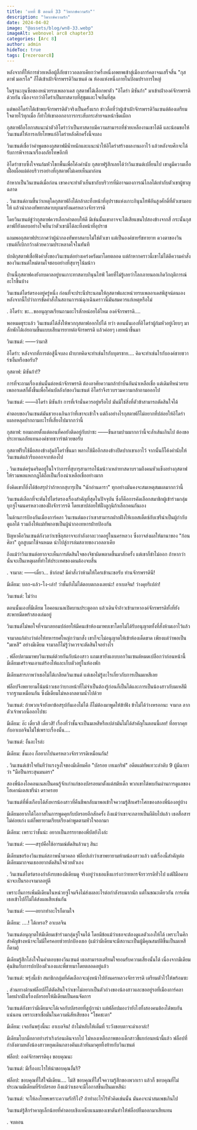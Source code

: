 ```yaml
---
title: 'บทที่ 8 ตอนที่ 33 "วิพากษ์ความรัก"'
description: "วิพากษ์ความรัก"
date: 2024-04-02
image: "@assets/blog/wn8-33.webp"
imageAlt: webnovel arc8 chapter33
categories: [Arc 8]
author: admin
hideToc: true
tags: [rezeroarc8]
---
```


หลังจากที่ให้การช่วยเหลือผู้ลี้ภัยชาววอลลาเคียกว่าครึ่งหนึ่งอพยพเข้าสู่เมืองการ์คลาจนเสร็จสิ้น "กุสตาฟ มอเรโล" ก็ได้เข้าเฝ้าจักรพรรดิวินเซนต์ ณ ห้องแห่งหนึ่งภายในป้อมปราการใหญ่

ในฐานะกุนซือของหน่วยรบเพลอาเดส กุสตาฟได้เลือกพาตัว "อิโดร่า มิซันก้า" มาเข้าเฝ้าองค์จักรพรรดิด้วยกัน เนื่องจากว่าอิโดร่าเป็นทาสดาบที่สุขุมและใจเย็นที่สุด

แต่พออิโดร่าได้เข้าพบจักรพรรดิตัวจริงเป็นครั้งแรก ข่าวลือที่ว่าผู้เข้าเฝ้าจักรพรรดิวินเซนต์ต้องเตรียมใจตายไว้ทุกเมื่อ ก็ทำให้เขาออกอาการกระสับกระส่ายจนหน้าซีดเผือก

กุสตาฟถือโอกาสแนะนำตัวอิโดร่าว่าเป็นทาสดาบมีความสามารถที่ช่วยเหลืองานเขาได้ดี และน้อมขอให้วินเซนต์ให้การอภัยโทษแก่อิโดร่าหลังศึกครั้งนี้จบลง

วินเซนต์เชื่อว่าคำพูดของกุสตาฟมีน้ำหนักและแนะนำให้อิโดร่าสร้างผลงานเอาไว้ แล้วหลังจบศึกจะได้รับการพิจารณาเรื่องอภัยโทษอีกที

อิโดร่าซาบซึ้งใจจนก้มหัวโขกพื้นเพื่อโค้งคำนับ กุสตาฟรู้สึกเลยได้ว่าวินเซนต์เปลี่ยนไป เขาดูมีความเอื้อเฝื้อเผื่อแผ่ต่อบริวารอย่างที่กุสตาฟไม่เคยเห็นมาก่อน

ถ้าหากเป็นวินเซนต์เมื่อก่อน เขาคงจะทำตัวเย็นชากับบริวารที่มิอาจมองการณ์ไกลได้เท่ากับตัวเขาผู้ชาญฉลาด

.
วินเซนต์ถามขึ้นว่าเหตุใดกุสตาฟถึงได้กล้าละทิ้งหน้าที่อุปราชแห่งเกาะกินุนไฮฟ์อันสูงศักดิ์ที่ตัวเขามอบให้ แล้วนำกองทัพทาสดาบบุกมายังนครหลวงจักรวรรดิ

โดยวินเซนต์ขู่ว่ากุสตาฟควรเลือกคำตอบให้ดี มิเช่นนั้นเขาอาจจะได้เสียแขนไปสองข้างจากสี่ กระนั้นกุสตาฟก็ยังตอบอย่างใจเย็นว่าตัวเขามิได้ละทิ้งหน้าที่อุปราช

แถมพอกุสตาฟประกาศว่าผู้นำกองทัพทาสดาบไม่ใช่ตัวเขา แต่เป็นองค์ชายรัชทายาท ดวงตาของวินเซนต์ก็เบิกกว้างด้วยความประหลาดใจในทันที

ปกติกุสตาฟเชื่อฟังคำสั่งของวินเซนต์อย่างเคร่งครัดมาโดยตลอด แต่ถ้าหากคราวนี้เขาไม่ได้ตีความคำสั่งของวินเซนต์ใหม่ตามใจชอบอย่างที่สุบารุโน้มน้าว

ป่านนี้กุสตาฟคงยังกบดาลอยู่บนเกาะทาสดาบกินุนไฮฟ์ โดยที่ไม่รู้เลยว่าโลกภายนอกเกิดวิกฤติการณ์อะไรขึ้นบ้าง

วินเซนต์ไตร่ตรองอยู่ครู่หนึ่ง ก่อนที่จะประนีประนอมให้กุสตาฟและหน่วยรบเพลอาเดสพิสูจน์ตนเองหลังจากนี้ไปว่าการขัดคำสั่งในสถานการณ์ฉุกเฉินคราวนี้มันสมควรแก่เหตุหรือไม่

.
อิโดร่า: ขะ...ขออนุญาตเรียนถามอะไรสักหน่อยได้ไหม องค์จักรพรรดิ....

พอหมดธุระแล้ว วินเซนต์ได้สั่งให้พวกกุสตาฟออกไปได้ ทว่า ตอนนั้นเองที่อิโดร่าผู้ก้มหัวอยู่เงียบๆ มาสักพักได้เอ่ยถามขึ้นแบบเสียมารยาทต่อจักรพรรดิ แล้วค่อยๆ เงยหน้าขึ้นมา

วินเซนต์: ――ว่ามาสิ

อิโดร่า: หลังจากที่การต่อสู้นี้จบลง ฝ่าบาทคิดจะทำเช่นไรกับบุตรชาย.... คิดจะทำเช่นไรกับองค์ชายชวาร์ซงั้นหรือขอรับ?

กุสตาฟ: มิซันก้า!?

การที่จะถามเรื่องเช่นนั้นต่อหน้าจักรพรรดิ ต้องอาศัยความกล้าบ้าบิ่นอันน่าเหลือเชื่อ แต่เดิมทีหน่วยรบเพลอาเดสก็ตั้งขึ้นเพื่อโค่นบัลลังก์ของวินเซนต์ อิโดร่าจึงรวบรวมความกล้าถามออกไป

วินเซนต์: ――อิโดร่า มิซันก้า การที่เจ้านั่นควรอยู่หรือไป มันมิใช่สิ่งที่ตัวข้าสามารถตัดสินใจได้

คำตอบของวินเซนต์มันชวยงงเกินกว่าที่เขาจะเข้าใจ แต่ถึงอย่างไรกุสตาฟก็ไม่อยากที่ปล่อยให้อิโดร่าเผลอหลุดปากถามอะไรที่เสี่ยงไปมากกว่านี้

กุสตาฟ: ยอมถอยตั้งแต่ตอนที่คอยังติดอยู่กับบ่าซะ ――ขืนลามปามมากกว่านี้จะล้ำเส้นเกินไป ต้องขอประทานอภัยแทนองค์ชายชวาร์ซด้วยขอรับ

กุสตาฟรีบใช้มือสองข้างอุ้มอิโดร่าขึ้นมา พลางใช้มืออีกสองข้างปิดปากเขาเอาไว้ จากนั้นก็โค้งคำนับให้วินเซนต์แล้วรีบออกจากห้องไป

.
วินเซนต์ครุ่นคริดอยู่ในใจว่าการที่สุบารุสามารถโน้มน้าวเหล่าทาสดาบรวมถึงคนหัวแข็งอย่างกุสตาฟให้รวมพลแหกกฎได้ถือเป็นเรื่องน่าเหลือเชื่ออย่างมาก

ยิ่งคิดเขาก็ยิ่งได้ข้อสรุปว่าถ้าหากสุบารุเป็น "นักอ่านดารา" ทุกอย่างมันคงจะสมเหตุสมผลมากกว่านี้

วินเซนต์เลือกที่จะหันไปไตร่ตรองเรื่องสำคัญที่สุดในปัจจุบัน ซึ่งก็คือการคัดเลือกสมาชิกผู้เข้าร่วมกลุ่มบุกจู่โจมนครหลวงของฝั่งจักรวรรดิ โดยเขาปล่อยให้ฝั่งลูกุนิก้าเลือกคนกันเอง

ในด้านการป้องกันเมืองการ์คลา วินเซนต์มองว่าเขาสามารถฝากฝังให้เบลสเต็ตซ์กับเซรีน่าเป็นผู้กำกับดูแลได้ รวมถึงให้แม่ทัพกอซเป็นผู้นำกองทหารฝ่ายป้องกัน

ปัญหาคือวินเซนต์กังวลว่าเซซิลุสอาจจะกำลังอาละวาดอยู่ในนครหลวง ซึ่งอาจส่งผลให้มานาของ "ก้อนศิลา" ถูกสูบมาใช้จนหมด นำไปสู่การล่มสลายของวอลลาเคีย

ถึงแม้ว่าวินเซนต์อยากจะเห็นการตัดสินใจของจิชาผิดพลาดขึ้นมาสักครั้ง แต่เขาก็ขำไม่ออก ถ้าหากว่านั่นจะเป็นเหตุผลที่ทำให้ประเทศของตนต้องจบสิ้น

.
จามาล: ――เดี๋ยว... ช้าก่อน! มีคำสั่งว่าห้ามให้ใครเข้านะขอรับ ท่านจักรพรรดินี!

มีเดียม: บอก-แล้ว-ไง-เล่า! ว่าชั้นยังไม่ได้ตอบตกลงเลยน่ะ! อาเบลจิน! ว่างคุยรึเปล่า!

วินเซนต์: ไม่ว่าง

ตอนนั้นเองที่มีเดียม โอคอนเนลเปิดบานประตูออก แล้วเดินจ้ำอ้าวเข้ามาหาองค์จักรพรรดิทั้งที่ยังสะพายมีดพร้าสองเล่มอยู่

วินเซนต์ไม่พอใจที่จามาลยอมปล่อยให้มีคนเข้าห้องมาพบเขาโดยไม่ได้รับอนุญาตทั้งที่สั่งห้ามเอาไว้แล้ว

จามาลแก้ต่างว่าต่อให้ทหารยศใหญ่กว่ามาสั่ง เขาก็จะไม่อนุญาตให้เข้าห้องเด็ดขาด เพียงแต่ว่าพอเป็น "มเหสี" อย่างมีเดียม จามาลก็ไม่รู้ว่าควรจะตัดสินใจอย่างไร

.
ฟล็อปตามมาพบวินเซนต์ด้วยกันกับน้องสาว แถมเขายังแอบบอกวินเซนต์หมดเปลือกว่าก่อนหน้านี้มีเดียมเศร้าจนเอาแต่ร้องไห้และเก็บตัวอยู่ในห้องพัก

มีเดียมสารภาพว่าเธอไม่ได้เกลียดวินเซนต์ แต่เธอไม่รู้อะไรเกี่ยวกับการเป็นมเหสีเลย

ฟล็อปจึงพยายามโน้มน้าวเธอว่าบางหน้าที่ไม่จำเป็นต้องรู้ก่อนก็เป็นได้และการเป็นน้องสาวกับมเหสีมีรากฐานเหมือนกัน ซึ่งมีเดียมไม่หลงกลตามน้ำไปด้วย

วินเซนต์: ถ้าพวกเจ้ายังหาข้อสรุปกันเองไม่ได้ ก็ไม่ต้องมาพูดให้ข้าฟัง ข้าไม่ได้ว่างหรอกนะ จามาล ลากตัวเจ้าพวกนี้ออกไปซะ

มีเดียม: อ๊ะ เดี๋ยวสิ เดี๋ยวสิ! เรื่องที่ว่าชั้นจะเป็นมเหสีหรือเปล่ามันไม่ได้สำคัญในตอนนี้เลย! ที่อยากคุยกับอาเบลจินไม่ใช่เพราะเรื่องนั้น....

วินเซนต์: งั้นอะไรล่ะ

มีเดียม: ชั้นเอง ก็อยากไปนครหลวงจักรวรรดิเหมือนกัน!

.
วินเซนต์เข้าใจทันทีว่าแรงจูงใจของมีเดียมคือ "บัลรอย เทเมกริฟ" อดีตแม่ทัพเทวะลำดับ 9 ผู้มีฉายาว่า "มือปืนกระสุนมนตรา"

สองพี่น้องโอคอนเนลเป็นคนรู้จักเก่าแก่ของบัลรอยมาตั้งแต่สมัยเด็ก พวกเขาได้พบกันผ่านการดูแลของไฮเคาน์เตสเซรีน่า ดราครอย

วินเซนต์ที่พึ่งเกือบได้สังหารน้องสาวที่คืนชีพกลับมาพอเข้าใจความรู้สึกเศร้าโศกของสองพี่น้องอยู่บ้าง

มีเดียมอยากได้โอกาสในการพูดคุยกับบัลรอยอีกสักครั้ง ถึงแม้ว่าเขาจะกลายเป็นผีดิบไปแล้ว เธอสื่อสารไม่ค่อยเก่ง แต่ก็พยายามเรียบเรียงคำพูดตามหัวใจออกมา

มีเดียม: เพราะว่าชั้นน่ะ อยากเป็นภรรยาของพี่บัลยังไงล่ะ

วินเซนต์: ――สรุปคือใช้อารมณ์ตัดสินล้วนๆ สินะ

มีเดียมขอร้องวินเซนต์สภาพน้ำตาคลอ ฟล็อปเล่าว่าเขาพยายามห้ามน้องสาวแล้ว แต่เรื่องนี้สำคัญต่อมีเดียมมากจนเธออยากตัดสินใจด้วยตัวเอง

.
วินเซนต์ไตร่ตรองกำลังรบของมีเดียมดู จริงอยู่ว่าเธอแข็งแกร่งกว่าทหารจักรวรรดิทั่วไป แต่ฝีมือดาบน่าจะเป็นรองจามาลอยู่ดี

เพราะงั้นการเพิ่มมีเดียมในหน่วยจู่โจมจึงไม่ส่งผลอะไรต่อกำลังรบมากนัก แต่ในขณะเดียวกัน การเพิ่มเธอเข้าไปก็ไม่ได้ส่งผลเสียเช่นกัน

วินเซนต์: ――อยากทำอะไรก็ตามใจ

มีเดียม: ....! ได้เหรอ? อาเบลจิน

วินเซนต์อนุญาตให้มีเดียมเข้าร่วมกลุ่มจู่โจมได้ โดยมีข้อแม้ว่าเธอจะต้องดูแลตัวเองให้ได้ เพราะในศึกสำคัญข้างหน้าจะไม่มีใครคอยช่วยปกป้องเธอ (แม้ว่ามีเดียมจะมีสถานะเป็นผู้มีคุณสมบัติขึ้นเป็นมเหสีก็ตาม)

มีเดียมรู้สึกโล่งใจในคำตอบของวินเซนต์ เธอสามารถเตรียมใจยอมรับความเสี่ยงนั้นได้ เนื่องจากมีเดียมคุ้นชินกับการปกป้องตัวเองและพี่ชายมาโดยตลอดอยู่แล้ว

วินเซนต์: พรุ่งนี้เช้า สมาชิกกลุ่มที่คัดเลือกจะมุ่งหน้าไปยังนครหลวงจักรวรรดิ เตรียมตัวไว้ให้พร้อมซะ

.
ส่วนทางด้านฟล็อปก็ได้ตัดสินใจว่าเขาไม่อยากเป็นตัวถ่วงของน้องสาวและขออยู่รอที่เมืองการ์คลา โดยฝากฝังเรื่องบัลรอยให้มีเดียมเป็นคนจัดการ

วินเซนต์กังขาว่ามีเดียมจะได้เจอกับบัลรอยที่ลูปุกาน่า แต่ฟล็อปมองว่ายังไงทั้งสองคนต้องได้พบกันแน่นอน เพราะเขาเชื่อมั่นในความนิสัยเสียของ "โชคชะตา"

มีเดียม: เจอกันพรุ่งนี้นะ อาเบลจิน! ถ้าไม่หลับให้เต็มที่ ระวังขอบตาจะดำเอาล่ะ!

มีเดียมโบกมือลาอย่างร่าเริงก่อนเดินจากไป ไม่หลงเหลือภาพของเด็กสาวขี้แยก่อนหน้านี้แล้ว ฟล็อปที่กำลังตามหลังน้องสาวหยุดเดินกลางคันแล้วหันมาคุยทิ้งท้ายกับวินเซนต์

ฟล็อป: องค์จักรพรรดิคุง ขอบคุณนะ

วินเซนต์: มีเรื่องอะไรให้น่าขอบคุณงั้นรึ?

ฟล็อป: ขอบคุณที่ใส่ใจมีเดียม.... ไม่สิ ขอบคุณที่ใส่ใจความรู้สึกของพวกเรา แล้วก็ ขอบคุณที่ไม่ประณามมีเดียมที่รักบัลรอย ถึงแม้ว่าเธอจะมีโอกาสขึ้นเป็นมเหสีน่ะ

วินเซนต์: จะให้ลงโทษเพราะความรักรึไง? ถ้าทำอะไรไร้หัวคิดเช่นนั้น มันคงจะน่าสมเพชเกินไป

วินเซนต์รู้สึกรำคาญเล็กน้อยที่คำตอบเชิงเหน็บแนมของเขาดันทำให้ฟล็อปยิ้มออกมาเสียแทน

.
จบตอน